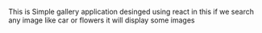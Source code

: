 This is Simple gallery application desinged using react 
in this if we search any image like car or flowers it will display some  images
